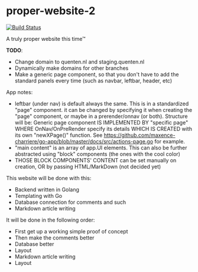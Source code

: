 # proper-website-2

[![Build Status](https://drone.nicecock.eu/api/badges/DutchEllie/proper-website-2/status.svg)](https://drone.nicecock.eu/DutchEllie/proper-website-2)

A truly proper website this time™

**TODO**:
- Change domain to quenten.nl and staging.quenten.nl
- Dynamically make domains for other branches
- Make a generic page component, so that you don't have to add the standard panels every time (such as navbar, leftbar, header, etc)

App notes:
- leftbar (under nav) is default always the same. 
  This is in a standardized "page" component.
  it can be changed by specifying it when creating the "page" component, or maybe in a prerender/onnav (or both).
  Structure will be:
    Generic page component IS IMPLEMENTED BY "specific page" WHERE OnNav/OnPreRender specify its details WHICH IS CREATED with its own "newXPage()" function. See https://github.com/maxence-charriere/go-app/blob/master/docs/src/actions-page.go for example.
- "main content" is an array of app.UI elements.
  This can also be further abstracted using "block" components (the ones with the cool color)
- THOSE BLOCK COMPONENTS' CONTENT can be set manually on creation, OR by passing HTML/MarkDown (not decided yet)

This website will be done with this:
- Backend written in Golang
- Templating with Go
- Database connection for comments and such
- Markdown article writing

It will be done in the following order:
- First get up a working simple proof of concept
- Then make the comments better
- Database better
- Layout
- Markdown article writing
- Layout